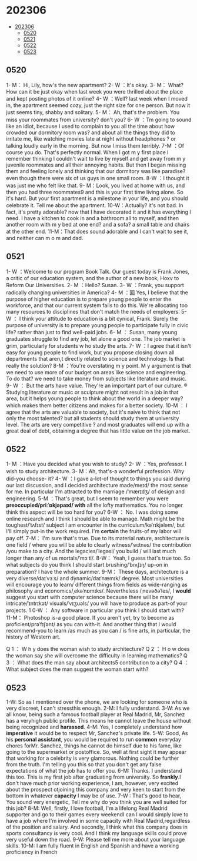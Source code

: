 # 202306

- [202306](#202306)
  - [0520](#0520)
  - [0521](#0521)
  - [0522](#0522)
  - [0523](#0523)

## 0520

1- M： Hi, Lily, how's the new apartment?
2- W ：It's okay.
3- M： What? How can it be just okay when last week you were thrilled about the place and kept posting
photos of it online?
4- W ：Well? last week when I moved in, the apartment seemed cozy, just the right size for one person. But now it just seems tiny, shabby and solitary.
5- M： Ah, that's the problem. You miss your roommates from university? don't you?
6- W ：Tm going to sound like an idiot, because I used to complain to you all the time about how crowded our dormitory room was? and about all the things they did to irritate me, like watching movies late at night
without headphones ? or talking loudly early in the morning. But now I miss them terribly.
7-M ：Of course you do. That's perfectly normal. When I got m y first place I remember thinking I couldn't wait to live by myself and get away from m y juvenile roommates and all their annoying habits. But then I began missing them and feeling lonely and thinking that our dormitory was like paradise? even though there were six of us guys in one small room.
8-W ：I thought it was just me who felt like that.
9- M：Look, you lived at home with us, and then you had three roommates9 and this is your first time living alone. So it's hard. But your first apartment is a milestone in your life, and you should celebrate it. Tell me about the apartment.
10-W：Actually? it's not bad. In fact, it's pretty adorable? now that I have decorated it and it has everything I need. I have a kitchen to cook in and a bathroom all to myself, and then another room with m y bed at one end? and a sofa? a small table and chairs at the other end.
11-M：That does sound adorable and I can't wait to see it, and neither can m o m and dad.

## 0521

1- W ：Welcome to our program Book Talk. Our guest today is Frank Jones, a critic of our education system, and the author of a new book, Hoxv to Reform Our Universities.
2- M ：Hello? Susan.
3- W ：Frank, you support radically changing universities in America?
4- M ：回 Yes, I believe that the purpose of higher education is to prepare young people to enter the workforce, and that our current system fails to do this. We're allocating too many resources to disciplines that don't match the needs of employers.
5- W ： I think your attitude to education is a bit cynical, Frank. Surely the purpose of university is to prepare young people to participate fully in civic life? rather than just to find well-paid jobs.
6- M ： Susan, many young graduates struggle to find any job, let alone a good one. The job market is grim, particularly for students w ho study the arts.
7- W ：I agree that it isn't easy for young people to find work, but you propose closing down all departments that aren,t directly related to science and technology. Is that really the solution?
8-M ：You're overstating m y point. M y argument is that we need to use more of our budget on areas like science and engineering. To do that? we need to take money from subjects like literature and music.
9- W ： But the arts have value. They're an important part of our culture. ® Studying literature or music or sculpture might not result in a job in that area, but it helps young people to think about the world in a deeper way? which makes them better citizens and makes for a better society.
10-M ： I agree that the arts are valuable to society, but it's naive to think that not only the most talented? but all students should study them at university level. The arts are very competitive ? and most graduates will end up with a great deal of debt, obtaining a degree that has little value on the job market.

## 0522

1- M ：Have you decided what you wish to study?
2- W ：Yes, professor. I wish to study architecture.
3- M：Ah, that's-a wonderful profession. Why did-you choose- it?
4- W ：I gave a-lot-of thought to things you said during our last discussion, and I decided architecture made/meɪd/ the most sense for me. In particular I'm attracted to the marriage
/ˈmærɪdʒ/ of design and engineering.
5-M ：That's great, but I seem to remember you were **preoccupied/priːˈɒkjəpaɪd/ with** all the lofty mathematics. You no longer think this aspect will be too hard for you?
6-W ： No. I was doing some online research and I think I should be able to manage. Math might be the toughest/ˈtʌfɪst/  subject I am encounter in the curriculum/kəˈrɪkjələm/, but I'll simply put-in the work required. I'm **certain** the fruits-of my labor will pay off.
7-M： I'm sure that's true. Due to its material nature, architecture is one field / where you will be able to clearly witness/ˈwɪtnəs/ the contribution /you make to a city. And the legacies/ˈleɡəsi/ you build / will last much longer than any of us mortals/ˈmɔːtl/.
8-W： Yeah, I guess that's true too. So what subjects do you think I should start brushing/ˈbrʌʃɪŋ/ up-on in preparation? I have the whole summer.
9-M： These days, architecture is a very diverse/daɪˈvɜːs/ and dynamic/daɪˈnæmɪk/ degree. Most universities will encourage you to learn/ different things from fields as wide-ranging as philosophy and economics/ˌekəˈnɒmɪks/. Nevertheless /ˌnevəðəˈles/, I **would** suggest you start with computer science because there will be many intricate/ˈɪntrɪkət/ visuals/ˈvɪʒuəls/ you will have to produce as part-of your projects.
1 0-W ： Any software in particular you think I should start with?
11-M： Photoshop is-a good place. If you aren't yet, try to become as proficient/prəˈfɪʃənt/ as you can with-it. And another thing that I would recommend-you to learn /as much as you can / is fine arts, in particular, the history of Western art.

Q 1 ： W h y does the woman wish to study architecture?
Q 2 ： H o w does the woman say she will overcome the difficulty in learning mathematics?
Q 3 ： What does the man say about architects5 contribution to a city?
Q 4 ： What subject does the man suggest the woman start with?

## 0523

1-W: So as I mentioned over the phone, we are looking for someone who is very discreet, I can't stressthis enough.
2-M: I fully understand.
3-W: As we all know, being such a famous football player at Real Madrid, Mr, Sanchez has a veryhigh public profile. This means he cannot leave the house without being recognized and **harassed**.
4-M: Yes, I completely understand how **imperative** it would be to respect Mr, Sanchez's private life.
5-W: Good, As his **personal assistant**, you would be required to run **common** everyday chores forMr. Sanchez, things he cannot do himself due to his fame, like going to the supermarket or postoffice. So, well at first sight it may appear that working for a celebrity is very glamorous. Nothing could be further from the truth. I'm telling you this so that you don't get any false expectations of what the job has to offer you.
6-M: Thanks. I understand this too.  This is my first job after graduating from university. So **frankly**.I don't have much prior working experience, I am, however, very excited about the prospect otjoining this company and very keen to start from the bottom in whatever **capacity** I may be of use.
7-W : That's good to hear, You sound very energetic, Tell me why do you think you are well suited for this job?
8-M: Well, firstly, I love football, I'm a lifelong Real Madrid supporter and go to their games every weekendI can I would simply love to have a job where I'm involved in some capacity with Real Madrid,regardless of the position and salary. And secondly, I think what this company does in sports consultancy is very cool. And I think my language skills could prove very useful down the road.
9-W: Please tell me more about your language skills.
10-M: I am fully fluent in English and Spanish and have a working proficiency in French
